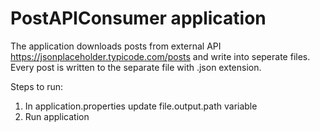 # PostAPIConsumer application

The application downloads posts from external API https://jsonplaceholder.typicode.com/posts and write into seperate files.
Every post is written to the separate file with .json extension. 

Steps to run:
1. In application.properties update file.output.path variable
2. Run application
